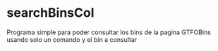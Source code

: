 # searchBinsCol
Programa simple para poder consultar los bins de la pagina GTFOBins usando solo un comando y el bin a consultar 
